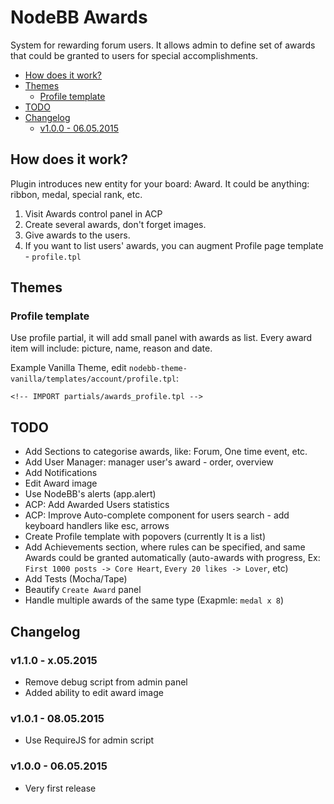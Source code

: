 # NodeBB Awards

System for rewarding forum users. It allows admin to define set of awards that could be granted to users for special accomplishments. 

<!-- START doctoc generated TOC please keep comment here to allow auto update -->
<!-- DON'T EDIT THIS SECTION, INSTEAD RE-RUN doctoc TO UPDATE -->
 

- [How does it work?](#how-does-it-work)
- [Themes](#themes)
  - [Profile template](#profile-template)
- [TODO](#todo)
- [Changelog](#changelog)
  - [v1.0.0 - 06.05.2015](#v100---06052015)

<!-- END doctoc generated TOC please keep comment here to allow auto update -->

## How does it work?

Plugin introduces new entity for your board: Award. It could be anything: ribbon, medal, special rank, etc.

1. Visit Awards control panel in ACP
2. Create several awards, don't forget images.
3. Give awards to the users.
4. If you want to list users' awards, you can augment Profile page template - `profile.tpl`

## Themes

### Profile template

Use profile partial, it will add small panel with awards as list. Every award item will include: picture, name, reason and date.

Example Vanilla Theme, edit `nodebb-theme-vanilla/templates/account/profile.tpl`:

    <!-- IMPORT partials/awards_profile.tpl -->

## TODO

- Add Sections to categorise awards, like: Forum, One time event, etc.
- Add User Manager: manager user's award - order, overview
- Add Notifications
- Edit Award image
- Use NodeBB's alerts (app.alert)
- ACP: Add Awarded Users statistics
- ACP: Improve Auto-complete component for users search - add keyboard handlers like esc, arrows
- Create Profile template with popovers (currently It is a list)
- Add Achievements section, where rules can be specified, and same Awards could be granted automatically (auto-awards with progress, Ex: `First 1000 posts -> Core Heart`, `Every 20 likes -> Lover`, etc)
- Add Tests (Mocha/Tape)
- Beautify `Create Award` panel
- Handle multiple awards of the same type (Exapmle: `medal x 8`)

## Changelog

### v1.1.0 - x.05.2015

- Remove debug script from admin panel
- Added ability to edit award image

### v1.0.1 - 08.05.2015

- Use RequireJS for admin script

### v1.0.0 - 06.05.2015

- Very first release